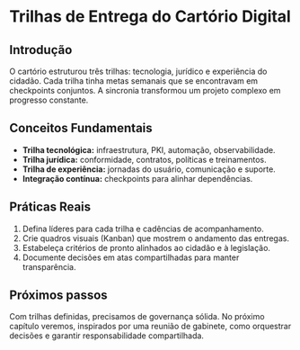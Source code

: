 # Trilhas de Entrega do Cartório Digital

## Introdução

O cartório estruturou três trilhas: tecnologia, jurídico e experiência do cidadão. Cada trilha tinha metas semanais que se encontravam em checkpoints conjuntos. A sincronia transformou um projeto complexo em progresso constante.

## Conceitos Fundamentais

- **Trilha tecnológica:** infraestrutura, PKI, automação, observabilidade.
- **Trilha jurídica:** conformidade, contratos, políticas e treinamentos.
- **Trilha de experiência:** jornadas do usuário, comunicação e suporte.
- **Integração contínua:** checkpoints para alinhar dependências.

## Práticas Reais

1. Defina líderes para cada trilha e cadências de acompanhamento.
2. Crie quadros visuais (Kanban) que mostrem o andamento das entregas.
3. Estabeleça critérios de pronto alinhados ao cidadão e à legislação.
4. Documente decisões em atas compartilhadas para manter transparência.

## Próximos passos

Com trilhas definidas, precisamos de governança sólida. No próximo capítulo veremos, inspirados por uma reunião de gabinete, como orquestrar decisões e garantir responsabilidade compartilhada.

